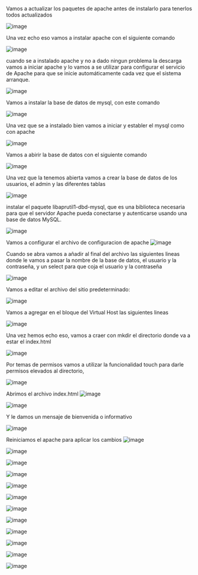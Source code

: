 Vamos a actualizar los paquetes de apache antes de instalarlo para tenerlos todos actualizados

![image](https://github.com/user-attachments/assets/e2f5c111-34c9-46eb-a918-04f7f25aa68e)

Una vez echo eso vamos a instalar apache con el siguiente comando

![image](https://github.com/user-attachments/assets/c5b4d794-c2cc-4515-8a88-5b343ea04e59)

cuando se a instalado apache y no a dado ningun problema la descarga vamos a iniciar apache y 
lo vamos a se utilizar para configurar el servicio de Apache para que se inicie automáticamente cada vez que el sistema arranque.

![image](https://github.com/user-attachments/assets/51b35c8d-d1af-413d-b79f-b20e1e16aeee)

Vamos a instalar la base de datos de mysql, con este comando

![image](https://github.com/user-attachments/assets/18465fc7-255f-4cea-ab5f-12229fd1c1f0)

Una vez que se a instalado bien vamos a iniciar y establer el mysql como con apache 

![image](https://github.com/user-attachments/assets/a8f3255c-eff8-4140-a456-6412ccafa7e2)

Vamos a abirir la base de datos con el siguiente comando

![image](https://github.com/user-attachments/assets/7534cab8-9b6f-4b5c-86d1-6e262ac59e8e)

Una vez que la tenemos abierta vamos a crear la base de datos de los usuarios, el admin
y las diferentes tablas 

![image](https://github.com/user-attachments/assets/f69a3404-4dd3-4bea-ac00-9c25865637fc)

instalar el paquete libaprutil1-dbd-mysql, que es una biblioteca necesaria para que el servidor Apache pueda conectarse y autenticarse usando una base de datos MySQL.

![image](https://github.com/user-attachments/assets/518c3f26-5484-4864-9043-254f93f3e76a)

Vamos a configurar el archivo de configuracion de apache 
![image](https://github.com/user-attachments/assets/c1fa1443-1aa1-4203-a807-52e81b5524ab)

Cuando se abra vamos a añadir al final del archivo las siguientes lineas donde le vamos a pasar la nombre de la base de datos,
el usuario y la contraseña, y un select para que coja el usuario y la contraseña

![image](https://github.com/user-attachments/assets/2fb70d0c-2938-4e9a-b9c9-b83d75102332)

Vamos a editar el archivo del sitio predeterminado:

![image](https://github.com/user-attachments/assets/0a550c31-b5dc-42cd-84f3-231a52d8b050)

Vamos a agregar en el bloque del Virtual Host las siguientes lineas

![image](https://github.com/user-attachments/assets/d1fd4afa-479f-40f7-b291-b229708cc97e)

Una vez hemos echo eso, vamos a craer con mkdir el directorio donde va a estar el index.html

![image](https://github.com/user-attachments/assets/85d1096d-a6e9-4c32-a555-dcc424c65b73)

Por temas de permisos vamos a utilizar la funcionalidad touch para darle permisos elevados al directorio,

![image](https://github.com/user-attachments/assets/fd8e76ff-6be6-4400-a3fd-fdf9c3cd0cd2)

Abrimos el archivo index.html 
![image](https://github.com/user-attachments/assets/a7ed77a9-5b91-4cb6-849f-3e5ef5e4d626)

![image](https://github.com/user-attachments/assets/6e11fc62-706c-4432-adf9-b2e282a66975)

Y le damos un mensaje de bienvenida o informativo

![image](https://github.com/user-attachments/assets/3e028f38-d0e6-43dd-948b-0cd096e0d306)

Reiniciamos el apache para aplicar los cambios 
![image](https://github.com/user-attachments/assets/b5263d96-7ee8-4efd-96ab-6893c7c6cbf4)

![image](https://github.com/user-attachments/assets/9c633b7d-d4e2-46cb-8776-26700577d956)

![image](https://github.com/user-attachments/assets/417233ac-0a6b-4acd-8880-ebd43b517cc4)

![image](https://github.com/user-attachments/assets/9f135a78-69d6-4046-bcf9-83273de0c7fa)

![image](https://github.com/user-attachments/assets/cabc3bb3-f98c-4d27-be65-253dd64f5e7f)

![image](https://github.com/user-attachments/assets/2f0ffaef-0da3-4334-bf08-a7ccb4853282)

![image](https://github.com/user-attachments/assets/9c735e8e-2d4d-4089-b720-98d43ddb2c7a)

![image](https://github.com/user-attachments/assets/bacccf7f-d4b9-414b-bda5-6fb5ead6ab8b)

![image](https://github.com/user-attachments/assets/19897122-8676-4dc4-8e8f-1e8ad0727619)

![image](https://github.com/user-attachments/assets/43269691-27c6-4d99-befb-e57999bf0f39)

![image](https://github.com/user-attachments/assets/b37d6bc7-6f17-42d5-974d-be8e0bba6197)

![image](https://github.com/user-attachments/assets/b7aa660b-8549-42b3-ba9a-5861707626e8)




























